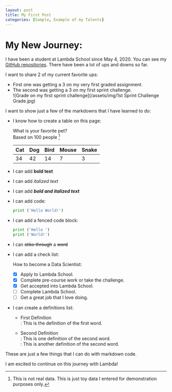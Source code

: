 ```yaml
---
layout: post
title: My First Post
categories: [Sample, Example of my Talents]
---
```


# My New Journey:

I have been a student at Lambda School since May 4, 2020. You can see my [GitHub repositories](https://github.com/jmmiddour). 
There have been a lot of ups and downs so far.   

I want to share 2 of my current favorite ups:  
- First one was getting a 3 on my very first graded assignment.  
- The second was getting a 3 on my first sprint challenge.  
  ![Grade on my first sprint challenge](/assets/img/1st Sprint Challenge Grade.jpg)
  
I want to show just a few of the markdowns that I have learned to do:

* I know how to create a table on this page:

  What is your favorite pet?  
  Based on 100 people [^1]
  
  |  Cat |  Dog |  Bird |  Mouse |  Snake |
  |---|---|---|---|---|
  |  34 |  42 |  14 |  7 |  3 |
  
* I can add **bold text**

* I can add _italized text_ 

* I can add **_bold and italized text_**

* I can add code:

  ```python
  print ('Hello World!')
  ```
  
* I can add a fenced code block:

  ```python  
  print ('Hello ')  
  print ('World!')  
  ```
* I can ~~stike through~~ a ~~word~~

* I can add a check list:

  How to become a Data Scientist:  
  - [x] Apply to Lambda School.  
  - [x] Complete pre-course work or take the challenge.  
  - [x] Get accepted into Lambda School.  
  - [ ] Complete Lambda School.  
  - [ ] Get a great job that I love doing.
  
* I can create a definitions list:
  
  - First Definition  
  : This is the definition of the first word.
  
  - Second Definition  
  : This is one definition of the second word.  
  : This is another definition of the second word.
    
These are just a few things that I can do with markdown code. 

I am excited to continue on this journey with Lambda!

[^1]: This is not real data. This is just toy data I entered for demonstration purposes only.
